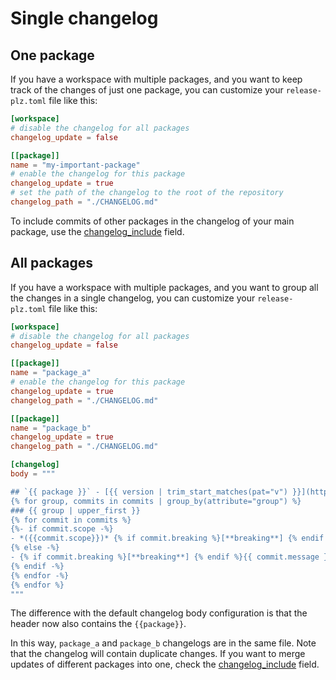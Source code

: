 # Single changelog

## One package

If you have a workspace with multiple packages, and you want to keep
track of the changes of just one package, you can customize your
`release-plz.toml` file like this:

```toml
[workspace]
# disable the changelog for all packages
changelog_update = false

[[package]]
name = "my-important-package"
# enable the changelog for this package
changelog_update = true
# set the path of the changelog to the root of the repository
changelog_path = "./CHANGELOG.md"
```

To include commits of other packages in the changelog of
your main package, use the [changelog_include](../config.md#the-changelog_include-field) field.

## All packages

If you have a workspace with multiple packages, and you want to group all the
changes in a single changelog, you can customize your `release-plz.toml`
file like this:

<!--
TODO: allow to set the `changelog_path` at workspace level

```toml
[workspace]
# set the path of all the crates to the changelog to the root of the repository
changelog_path = "./CHANGELOG.md"
```

If you only cares about a few packages of the workspace: -->

```toml
[workspace]
# disable the changelog for all packages
changelog_update = false

[[package]]
name = "package_a"
# enable the changelog for this package
changelog_update = true
changelog_path = "./CHANGELOG.md"

[[package]]
name = "package_b"
changelog_update = true
changelog_path = "./CHANGELOG.md"

[changelog]
body = """

## `{{ package }}` - [{{ version | trim_start_matches(pat="v") }}](https://github.com/me/my-proj/compare/{{ package }}-v{{ previous.version }}...{{ package }}-v{{ version }}) - {{ timestamp | date(format="%Y-%m-%d") }}
{% for group, commits in commits | group_by(attribute="group") %}
### {{ group | upper_first }}
{% for commit in commits %}
{%- if commit.scope -%}
- *({{commit.scope}})* {% if commit.breaking %}[**breaking**] {% endif %}{{ commit.message }}{%- if commit.links %} ({% for link in commit.links %}[{{link.text}}]({{link.href}}) {% endfor -%}){% endif %}
{% else -%}
- {% if commit.breaking %}[**breaking**] {% endif %}{{ commit.message }}
{% endif -%}
{% endfor -%}
{% endfor %}
"""
```

The difference with the default changelog body configuration is that the header now also contains the `{{package}}`.

In this way, `package_a` and `package_b` changelogs are in the same file.
Note that the changelog will contain duplicate changes.
If you want to merge updates of different packages into one, check
the [changelog_include](../config.md#the-changelog_include-field) field.
